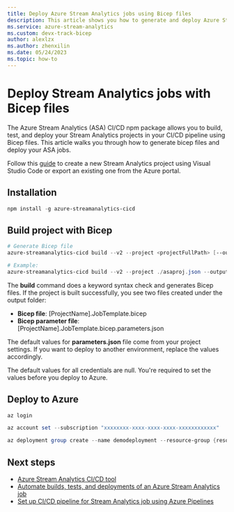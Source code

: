 ```yaml
---
title: Deploy Azure Stream Analytics jobs using Bicep files
description: This article shows you how to generate and deploy Azure Stream Analytics jobs using Bicep files. 
ms.service: azure-stream-analytics
ms.custom: devx-track-bicep
author: alexlzx
ms.author: zhenxilin
ms.date: 05/24/2023
ms.topic: how-to
---
```


# Deploy Stream Analytics jobs with Bicep files

The Azure Stream Analytics (ASA) CI/CD npm package allows you to build, test, and deploy your Stream Analytics projects in your CI/CD pipeline using Bicep files. This article walks you through how to generate bicep files and deploy your ASA jobs. 

Follow this [guide](quick-create-visual-studio-code.md) to create a new Stream Analytics project using Visual Studio Code or export an existing one from the Azure portal.

## Installation
```powershell
npm install -g azure-streamanalytics-cicd
```

## Build project with Bicep
```powershell
# Generate Bicep file
azure-streamanalytics-cicd build --v2 --project <projectFullPath> [--outputPath <outputPath>] --type Bicep

# Example: 
azure-streamanalytics-cicd build --v2 --project ./asaproj.json --outputPath ./Deploy --type Bicep
```

The **build** command does a keyword syntax check and generates Bicep files. If the project is built successfully, you see two files created under the output folder:
* **Bicep file**: [ProjectName].JobTemplate.bicep
* **Bicep parameter file**: [ProjectName].JobTemplate.bicep.parameters.json

The default values for **parameters.json** file come from your project settings. If you want to deploy to another environment, replace the values accordingly.

The default values for all credentials are null. You're required to set the values before you deploy to Azure.

## Deploy to Azure

```powershell
az login

az account set --subscription "xxxxxxxx-xxxx-xxxx-xxxx-xxxxxxxxxxxx"

az deployment group create --name demodeployment --resource-group {resource-group-name} --template-file .\DeployV2\{project-name}.JobTemplate.bicep --parameters .\DeployV2\{project-name}.JobTemplate.bicep.parameters.json
```

## Next steps

* [Azure Stream Analytics CI/CD tool](cicd-overview.md)
* [Automate builds, tests, and deployments of an Azure Stream Analytics job](cicd-tools.md)
* [Set up CI/CD pipeline for Stream Analytics job using Azure Pipelines](set-up-cicd-pipeline.md)
